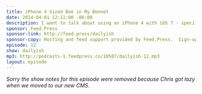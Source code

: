 ```yaml
---
title: iPhone 4 Sized Bee in My Bonnet
date: 2014-04-01 12:11:00 -06:00
description: I want to talk about using an iPhone 4 with iOS 7 - specifically iOS 7.1. A blog post has been in my brain for awhile but can&rsquo;t get it on the digital page so I&rsquo;m starting with a audio version first.
sponsor: Feed.Press
sponsor-link: http://feed.press/dailyish
sponsor-copy: Hosting and feed support provided by Feed.Press.  Sign-up today and try FeedPress on a 14 day trial (no contracts or commitments). Use promo code "dailyish" during checkout to get 10% off your first year.
episode: 12
show: dailyish
mp3: http://podcasts-1.feedpress.co/10587/dailyish-12.mp3
layout: episode
---
```


<em>Sorry the show notes for this episode were removed because Chris got lazy when we moved to our new CMS</em>.
